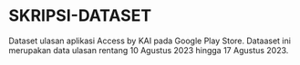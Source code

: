 # SKRIPSI-DATASET
Dataset ulasan aplikasi Access by KAI pada Google Play Store. Dataaset ini merupakan data ulasan rentang 10 Agustus 2023 hingga 17 Agustus 2023.
